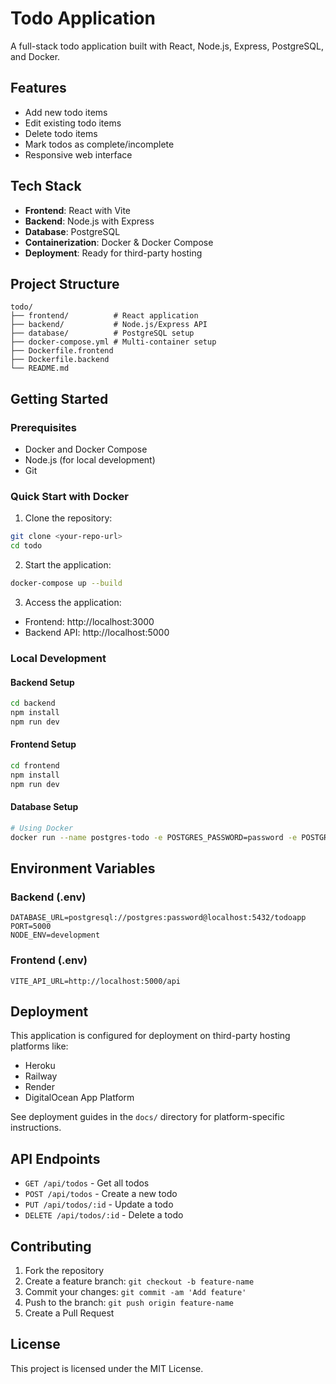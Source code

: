 # Todo Application

A full-stack todo application built with React, Node.js, Express, PostgreSQL, and Docker.

## Features

- Add new todo items
- Edit existing todo items
- Delete todo items
- Mark todos as complete/incomplete
- Responsive web interface

## Tech Stack

- **Frontend**: React with Vite
- **Backend**: Node.js with Express
- **Database**: PostgreSQL
- **Containerization**: Docker & Docker Compose
- **Deployment**: Ready for third-party hosting

## Project Structure

```
todo/
├── frontend/          # React application
├── backend/           # Node.js/Express API
├── database/          # PostgreSQL setup
├── docker-compose.yml # Multi-container setup
├── Dockerfile.frontend
├── Dockerfile.backend
└── README.md
```

## Getting Started

### Prerequisites

- Docker and Docker Compose
- Node.js (for local development)
- Git

### Quick Start with Docker

1. Clone the repository:
```bash
git clone <your-repo-url>
cd todo
```

2. Start the application:
```bash
docker-compose up --build
```

3. Access the application:
- Frontend: http://localhost:3000
- Backend API: http://localhost:5000

### Local Development

#### Backend Setup
```bash
cd backend
npm install
npm run dev
```

#### Frontend Setup
```bash
cd frontend
npm install
npm run dev
```

#### Database Setup
```bash
# Using Docker
docker run --name postgres-todo -e POSTGRES_PASSWORD=password -e POSTGRES_DB=todoapp -p 5432:5432 -d postgres:15
```

## Environment Variables

### Backend (.env)
```
DATABASE_URL=postgresql://postgres:password@localhost:5432/todoapp
PORT=5000
NODE_ENV=development
```

### Frontend (.env)
```
VITE_API_URL=http://localhost:5000/api
```

## Deployment

This application is configured for deployment on third-party hosting platforms like:
- Heroku
- Railway
- Render
- DigitalOcean App Platform

See deployment guides in the `docs/` directory for platform-specific instructions.

## API Endpoints

- `GET /api/todos` - Get all todos
- `POST /api/todos` - Create a new todo
- `PUT /api/todos/:id` - Update a todo
- `DELETE /api/todos/:id` - Delete a todo

## Contributing

1. Fork the repository
2. Create a feature branch: `git checkout -b feature-name`
3. Commit your changes: `git commit -am 'Add feature'`
4. Push to the branch: `git push origin feature-name`
5. Create a Pull Request

## License

This project is licensed under the MIT License.
